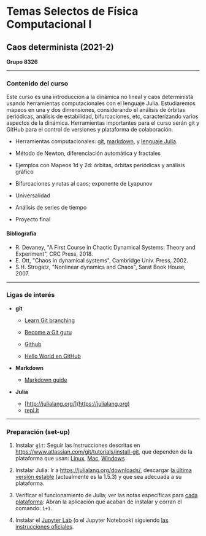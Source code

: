 # Temas Selectos de Física Computacional I

## Caos determinista (2021-2)

**Grupo 8326**

---

### Contenido del curso

Este curso es una introducción a la dinámica no lineal y caos determinista usando herramientas computacionales con el lenguaje Julia. Estudiaremos mapeos en una y dos dimensiones, considerando el análisis de órbitas periódicas, análisis de estabilidad, bifurcaciones, etc, caracterizando varios aspectos de la dinámica. Herramientas importantes para el curso serán git y GitHub para el control de versiones y plataforma de colaboración.

- Herramientas computacionales: [git](https://www.atlassian.com/git/tutorials/), [markdown](https://confluence.atlassian.com/bitbucketserver/markdown-syntax-guide-776639995.html), y [lenguaje Julia](http://julialang.org).

- Método de Newton, diferenciación automática y fractales

- Ejemplos con Mapeos 1d y 2d: órbitas, órbitas periódicas y análisis gráfico

- Bifurcaciones y rutas al caos; exponente de Lyapunov

- Universalidad

- Análisis de series de tiempo

- Proyecto final

#### Bibliografía

- R. Devaney, "A First Course in Chaotic Dynamical Systems: Theory and Experiment", CRC Press, 2018.
- E. Ott, "Chaos in dynamical systems", Cambridge Univ. Press, 2002.
- S.H. Strogatz, "Nonlinear dynamics and Chaos", Sarat Book House, 2007.


---

### Ligas de interés

- **git**
	- [Learn Git branching](https://learngitbranching.js.org/)

	- [Become a Git guru](https://www.atlassian.com/git/tutorials/)

	- [Github](https://docs.github.com/en/github/getting-started-with-github)

	- [Hello World en GitHub](https://guides.github.com/activities/hello-world/)

- **Markdown**
	- [Markdown guide](https://www.markdownguide.org/getting-started/)

- **Julia**
	- [http://julialang.org/](https://julialang.org)
	- [repl.it](https://repl.it)

---

### Preparación (set-up)

1. Instalar `git`:
    Seguir las instrucciones descritas en https://www.atlassian.com/git/tutorials/install-git, que dependen de la plataforma que usan:  [Linux](https://www.atlassian.com/git/tutorials/install-git#linux), [Mac](https://www.atlassian.com/git/tutorials/install-git#mac-os-x),  [Windows](https://www.atlassian.com/git/tutorials/install-git#windows)

2. Instalar Julia: 
    Ir a https://julialang.org/downloads/, descargar [la última versión estable](https://julialang.org/downloads/#current_stable_release) (actualmente es la 1.5.3) y  que sea adecuada a su plataforma.

3. Verificar el funcionamiento de Julia; ver las notas específicas para [cada plataforma](https://julialang.org/downloads/platform/):
    Abran la aplicación que acaban de instalar y corran el comando: `1+1`.

4. Instalar el [Jupyter Lab](https://jupyter.org/) (o el Jupyter Notebook) siguiendo [las instrucciones oficiales](https://jupyter.org/install).
